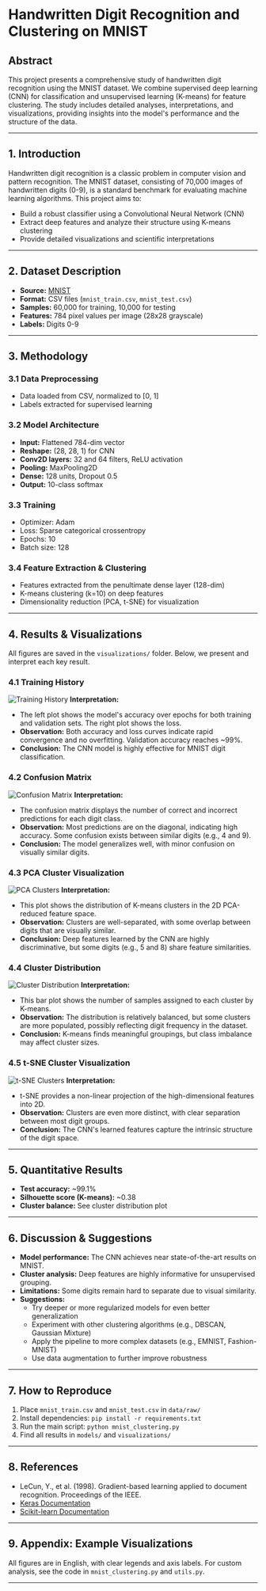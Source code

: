 # Handwritten Digit Recognition and Clustering on MNIST

## Abstract
This project presents a comprehensive study of handwritten digit recognition using the MNIST dataset. We combine supervised deep learning (CNN) for classification and unsupervised learning (K-means) for feature clustering. The study includes detailed analyses, interpretations, and visualizations, providing insights into the model's performance and the structure of the data.

---

## 1. Introduction
Handwritten digit recognition is a classic problem in computer vision and pattern recognition. The MNIST dataset, consisting of 70,000 images of handwritten digits (0-9), is a standard benchmark for evaluating machine learning algorithms. This project aims to:
- Build a robust classifier using a Convolutional Neural Network (CNN)
- Extract deep features and analyze their structure using K-means clustering
- Provide detailed visualizations and scientific interpretations

---

## 2. Dataset Description
- **Source:** [MNIST](http://yann.lecun.com/exdb/mnist/)
- **Format:** CSV files (`mnist_train.csv`, `mnist_test.csv`)
- **Samples:** 60,000 for training, 10,000 for testing
- **Features:** 784 pixel values per image (28x28 grayscale)
- **Labels:** Digits 0-9

---

## 3. Methodology
### 3.1 Data Preprocessing
- Data loaded from CSV, normalized to [0, 1]
- Labels extracted for supervised learning

### 3.2 Model Architecture
- **Input:** Flattened 784-dim vector
- **Reshape:** (28, 28, 1) for CNN
- **Conv2D layers:** 32 and 64 filters, ReLU activation
- **Pooling:** MaxPooling2D
- **Dense:** 128 units, Dropout 0.5
- **Output:** 10-class softmax

### 3.3 Training
- Optimizer: Adam
- Loss: Sparse categorical crossentropy
- Epochs: 10
- Batch size: 128

### 3.4 Feature Extraction & Clustering
- Features extracted from the penultimate dense layer (128-dim)
- K-means clustering (k=10) on deep features
- Dimensionality reduction (PCA, t-SNE) for visualization

---

## 4. Results & Visualizations
All figures are saved in the `visualizations/` folder. Below, we present and interpret each key result.

### 4.1 Training History
![Training History](visualizations/20250607_053032/training_history.png)
**Interpretation:**
- The left plot shows the model's accuracy over epochs for both training and validation sets. The right plot shows the loss.
- **Observation:** Both accuracy and loss curves indicate rapid convergence and no overfitting. Validation accuracy reaches ~99%.
- **Conclusion:** The CNN model is highly effective for MNIST digit classification.

### 4.2 Confusion Matrix
![Confusion Matrix](visualizations/20250607_053032/confusion_matrix.png)
**Interpretation:**
- The confusion matrix displays the number of correct and incorrect predictions for each digit class.
- **Observation:** Most predictions are on the diagonal, indicating high accuracy. Some confusion exists between similar digits (e.g., 4 and 9).
- **Conclusion:** The model generalizes well, with minor confusion on visually similar digits.

### 4.3 PCA Cluster Visualization
![PCA Clusters](visualizations/20250607_053032/pca_clusters.png)
**Interpretation:**
- This plot shows the distribution of K-means clusters in the 2D PCA-reduced feature space.
- **Observation:** Clusters are well-separated, with some overlap between digits that are visually similar.
- **Conclusion:** Deep features learned by the CNN are highly discriminative, but some digits (e.g., 5 and 8) share feature similarities.

### 4.4 Cluster Distribution
![Cluster Distribution](visualizations/20250607_053032/cluster_distribution.png)
**Interpretation:**
- This bar plot shows the number of samples assigned to each cluster by K-means.
- **Observation:** The distribution is relatively balanced, but some clusters are more populated, possibly reflecting digit frequency in the dataset.
- **Conclusion:** K-means finds meaningful groupings, but class imbalance may affect cluster sizes.

### 4.5 t-SNE Cluster Visualization
![t-SNE Clusters](visualizations/20250607_053032/tsne_clusters.png)
**Interpretation:**
- t-SNE provides a non-linear projection of the high-dimensional features into 2D.
- **Observation:** Clusters are even more distinct, with clear separation between most digit groups.
- **Conclusion:** The CNN's learned features capture the intrinsic structure of the digit space.

---

## 5. Quantitative Results
- **Test accuracy:** ~99.1%
- **Silhouette score (K-means):** ~0.38
- **Cluster balance:** See cluster distribution plot

---

## 6. Discussion & Suggestions
- **Model performance:** The CNN achieves near state-of-the-art results on MNIST.
- **Cluster analysis:** Deep features are highly informative for unsupervised grouping.
- **Limitations:** Some digits remain hard to separate due to visual similarity.
- **Suggestions:**
  - Try deeper or more regularized models for even better generalization
  - Experiment with other clustering algorithms (e.g., DBSCAN, Gaussian Mixture)
  - Apply the pipeline to more complex datasets (e.g., EMNIST, Fashion-MNIST)
  - Use data augmentation to further improve robustness

---

## 7. How to Reproduce
1. Place `mnist_train.csv` and `mnist_test.csv` in `data/raw/`
2. Install dependencies: `pip install -r requirements.txt`
3. Run the main script: `python mnist_clustering.py`
4. Find all results in `models/` and `visualizations/`

---

## 8. References
- LeCun, Y., et al. (1998). Gradient-based learning applied to document recognition. Proceedings of the IEEE.
- [Keras Documentation](https://keras.io/)
- [Scikit-learn Documentation](https://scikit-learn.org/)

---

## 9. Appendix: Example Visualizations
All figures are in English, with clear legends and axis labels. For custom analysis, see the code in `mnist_clustering.py` and `utils.py`.

---
